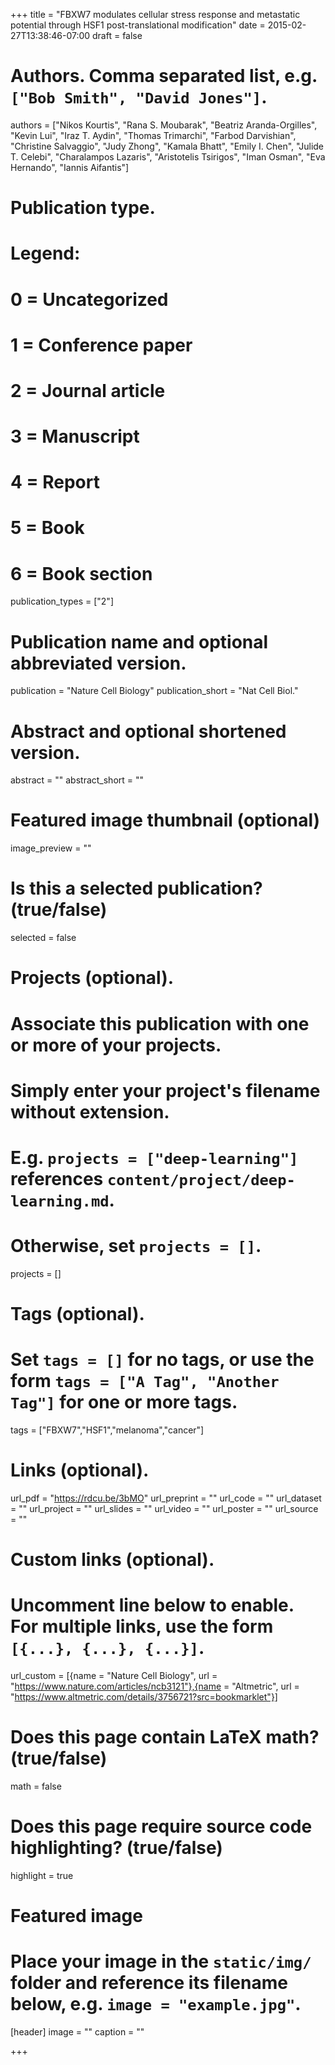 +++
title = "FBXW7 modulates cellular stress response and metastatic potential through HSF1 post-translational modification"
date = 2015-02-27T13:38:46-07:00
draft = false

# Authors. Comma separated list, e.g. `["Bob Smith", "David Jones"]`.
authors = ["Nikos Kourtis", "Rana S. Moubarak", "Beatriz Aranda-Orgilles", "Kevin Lui", "Iraz T. Aydin", "Thomas Trimarchi", "Farbod Darvishian", "Christine Salvaggio", "Judy Zhong", "Kamala Bhatt", "Emily I. Chen", "Julide T. Celebi", "Charalampos Lazaris", "Aristotelis Tsirigos", "Iman Osman", "Eva Hernando", "Iannis Aifantis"]

# Publication type.
# Legend:
# 0 = Uncategorized
# 1 = Conference paper
# 2 = Journal article
# 3 = Manuscript
# 4 = Report
# 5 = Book
# 6 = Book section
publication_types = ["2"]

# Publication name and optional abbreviated version.
publication = "Nature Cell Biology"
publication_short = "Nat Cell Biol."

# Abstract and optional shortened version.
abstract = ""
abstract_short = ""

# Featured image thumbnail (optional)
image_preview = ""

# Is this a selected publication? (true/false)
selected = false

# Projects (optional).
#   Associate this publication with one or more of your projects.
#   Simply enter your project's filename without extension.
#   E.g. `projects = ["deep-learning"]` references `content/project/deep-learning.md`.
#   Otherwise, set `projects = []`.
projects = []

# Tags (optional).
#   Set `tags = []` for no tags, or use the form `tags = ["A Tag", "Another Tag"]` for one or more tags.
tags = ["FBXW7","HSF1","melanoma","cancer"]

# Links (optional).
url_pdf = "https://rdcu.be/3bMO"
url_preprint = ""
url_code = ""
url_dataset = ""
url_project = ""
url_slides = ""
url_video = ""
url_poster = ""
url_source = ""

# Custom links (optional).
#   Uncomment line below to enable. For multiple links, use the form `[{...}, {...}, {...}]`.
url_custom = [{name = "Nature Cell Biology", url = "https://www.nature.com/articles/ncb3121"},{name = "Altmetric", url = "https://www.altmetric.com/details/3756721?src=bookmarklet"}]

# Does this page contain LaTeX math? (true/false)
math = false

# Does this page require source code highlighting? (true/false)
highlight = true

# Featured image
# Place your image in the `static/img/` folder and reference its filename below, e.g. `image = "example.jpg"`.
[header]
image = ""
caption = ""

+++
